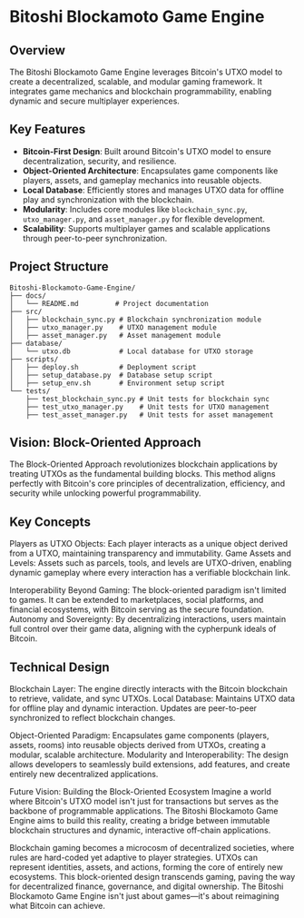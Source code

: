 # Bitoshi Blockamoto Game Engine

## Overview

The Bitoshi Blockamoto Game Engine leverages Bitcoin's UTXO model to create a decentralized, scalable, and modular gaming framework. It integrates game mechanics and blockchain programmability, enabling dynamic and secure multiplayer experiences.

## Key Features

- **Bitcoin-First Design**: Built around Bitcoin's UTXO model to ensure decentralization, security, and resilience.
- **Object-Oriented Architecture**: Encapsulates game components like players, assets, and gameplay mechanics into reusable objects.
- **Local Database**: Efficiently stores and manages UTXO data for offline play and synchronization with the blockchain.
- **Modularity**: Includes core modules like `blockchain_sync.py`, `utxo_manager.py`, and `asset_manager.py` for flexible development.
- **Scalability**: Supports multiplayer games and scalable applications through peer-to-peer synchronization.

## Project Structure

```plaintext
Bitoshi-Blockamoto-Game-Engine/
├── docs/
│   └── README.md         # Project documentation
├── src/
│   ├── blockchain_sync.py # Blockchain synchronization module
│   ├── utxo_manager.py    # UTXO management module
│   ├── asset_manager.py   # Asset management module
├── database/
│   └── utxo.db            # Local database for UTXO storage
├── scripts/
│   ├── deploy.sh          # Deployment script
│   ├── setup_database.py  # Database setup script
│   ├── setup_env.sh       # Environment setup script
└── tests/
    ├── test_blockchain_sync.py # Unit tests for blockchain sync
    ├── test_utxo_manager.py    # Unit tests for UTXO management
    ├── test_asset_manager.py   # Unit tests for asset management

```

## Vision: Block-Oriented Approach

The Block-Oriented Approach revolutionizes blockchain applications by treating UTXOs as the fundamental building blocks. This method aligns perfectly with Bitcoin's core principles of decentralization, efficiency, and security while unlocking powerful programmability.

## Key Concepts

Players as UTXO Objects: Each player interacts as a unique object derived from a UTXO, maintaining transparency and immutability.
Game Assets and Levels: Assets such as parcels, tools, and levels are UTXO-driven, enabling dynamic gameplay where every interaction has a verifiable blockchain link.

Interoperability Beyond Gaming: The block-oriented paradigm isn't limited to games. It can be extended to marketplaces, social platforms, and financial ecosystems, with Bitcoin serving as the secure foundation.
Autonomy and Sovereignty: By decentralizing interactions, users maintain full control over their game data, aligning with the cypherpunk ideals of Bitcoin.

## Technical Design

Blockchain Layer: The engine directly interacts with the Bitcoin blockchain to retrieve, validate, and sync UTXOs.
Local Database: Maintains UTXO data for offline play and dynamic interaction. Updates are peer-to-peer synchronized to reflect blockchain changes.

Object-Oriented Paradigm: Encapsulates game components (players, assets, rooms) into reusable objects derived from UTXOs, creating a modular, scalable architecture.
Modularity and Interoperability: The design allows developers to seamlessly build extensions, add features, and create entirely new decentralized applications.

Future Vision: Building the Block-Oriented Ecosystem
Imagine a world where Bitcoin's UTXO model isn't just for transactions but serves as the backbone of programmable applications. The Bitoshi Blockamoto Game Engine aims to build this reality, creating a bridge between immutable blockchain structures and dynamic, interactive off-chain applications.

Blockchain gaming becomes a microcosm of decentralized societies, where rules are hard-coded yet adaptive to player strategies.
UTXOs can represent identities, assets, and actions, forming the core of entirely new ecosystems.
This block-oriented design transcends gaming, paving the way for decentralized finance, governance, and digital ownership.
The Bitoshi Blockamoto Game Engine isn't just about games—it's about reimagining what Bitcoin can achieve.


